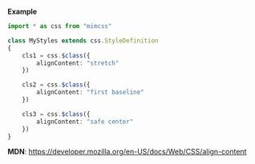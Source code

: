 **Example**

```typescript
import * as css from "mimcss"

class MyStyles extends css.StyleDefinition
{
    cls1 = css.$class({
        alignContent: "stretch"
    })

    cls2 = css.$class({
        alignContent: "first baseline"
    })

    cls3 = css.$class({
        alignContent: "safe center"
    })
}
```

**MDN**: https://developer.mozilla.org/en-US/docs/Web/CSS/align-content

